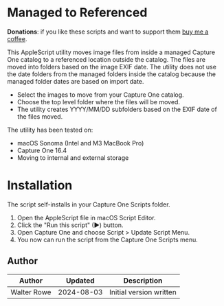 # Managed to Referenced

**Donations**: if you like these scripts and want to support them [buy me a coffee](https://buymeacoffee.com/walterrowe).

This AppleScript utility moves image files from inside a managed Capture One catalog to a referenced location outside the catalog. The files are moved into folders based on the image EXIF date. The utility does not use the date folders from the managed folders inside the catalog because the managed folder dates are based on import date.

- Select the images to move from your Capture One catalog.
- Choose the top level folder where the files will be moved.
- The utility creates YYYY/MM/DD subfolders based on the EXIF date of the files moved.

The utility has been tested on:

- macOS Sonoma (Intel and M3 MacBook Pro)
- Capture One 16.4
- Moving to internal and external storage


# Installation

The script self-installs in your Capture One Scripts folder.

1. Open the AppleScript file in macOS Script Editor.
1. Click the "Run this script" (&#9654;) button.
1. Open Capture One and choose Script > Update Script Menu.
1. You now can run the script from the Capture One Scripts menu.


## Author

| Author | Updated | Description |
| --- | --- | --- |
| Walter Rowe | 2024-08-03 | Initial version written |

